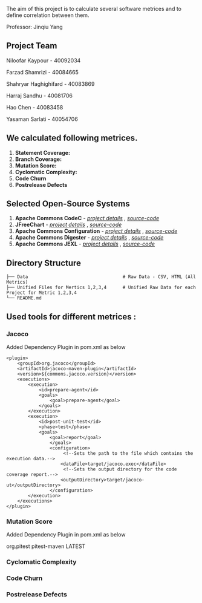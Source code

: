 The aim of this project is to calculate several software metrices and to define correlation between them.

Professor: Jinqiu Yang
## Project Team
Niloofar Kaypour  - 40092034 

Farzad Shamrizi - 40084665

Shahryar Haghighifard - 40083869

Harraj Sandhu - 40081706

Hao Chen - 40083458

Yasaman Sarlati - 40054706

## We calculated following metrices.

1. **Statement Coverage:**
2. **Branch Coverage:** 
3. **Mutation Score:**
4. **Cyclomatic Complexity:** 
5. **Code Churn**
6. **Postrelease Defects**

## Selected Open-Source Systems

1. **Apache Commons CodeC** - [*project details*](http://commons.apache.org/proper/commons-codec/) , [*source-code*](https://github.com/apache/commons-codec)
2. **JFreeChart** - [*project details*](http://www.jfree.org/jfreechart/) , [*source-code*](https://github.com/jfree/jfreechart)
3. **Apache Commons Configuration** - [*project details*](https://commons.apache.org/proper/commons-configuration/) , [*source-code*](https://github.com/apache/commons-configuration) 
4. **Apache Commons Digester** - [*project details*](https://commons.apache.org/proper/commons-digester/) , [*source-code*](https://github.com/apache/commons-digester/tree/DIGESTER3_3_2) 
5. **Apache Commons JEXL** - [*project details*](https://commons.apache.org/proper/commons-jexl/) , [*source-code*](https://github.com/apache/commons-jexl) 

## Directory Structure                                 

    ├── Data                                   # Raw Data - CSV, HTML (All Metrics)
    ├── Unified Files for Mertics 1,2,3,4      # Unified Raw Data for each Project for Metric 1,2,3,4
    └── README.md
    
## Used tools for different metrices :
### Jacoco
Added Dependency Plugin in pom.xml as below

```
<plugin>
	<groupId>org.jacoco</groupId>
	<artifactId>jacoco-maven-plugin</artifactId>
	<version>${commons.jacoco.version}</version>
	<executions>
		<execution>
			<id>prepare-agent</id>
			<goals>
				<goal>prepare-agent</goal>
			</goals>
		</execution>
		<execution>
			<id>post-unit-test</id>
			<phase>test</phase>
			<goals>
				<goal>report</goal>
				</goals>
				<configuration>
					 <!--Sets the path to the file which contains the execution data.-->
					<dataFile>target/jacoco.exec</dataFile>
					 <!--Sets the output directory for the code coverage report.-->
					<outputDirectory>target/jacoco-ut</outputDirectory>
				</configuration>
		</execution>
	</executions>
</plugin>
```
### Mutation Score

Added Dependency Plugin in pom.xml as below

 <plugin>
    <groupId>org.pitest</groupId>
    <artifactId>pitest-maven</artifactId>
    <version>LATEST</version>
 </plugin>

### Cyclomatic Complexity

### Code Churn

### Postrelease Defects
